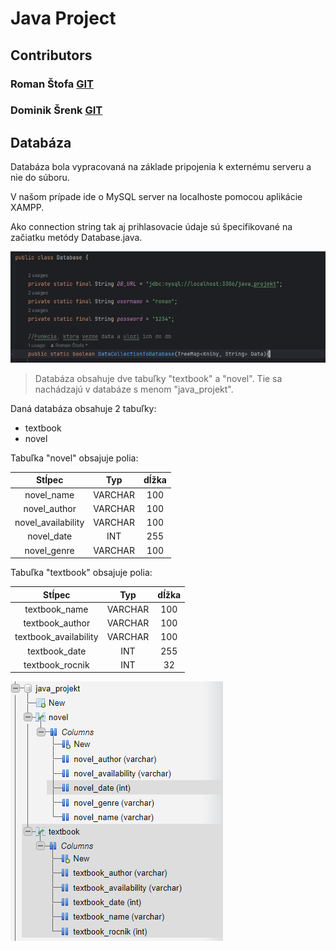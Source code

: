 # Java Project
## Contributors
### Roman Štofa [GIT](https://github.com/Karelabiss)
### Dominik Šrenk [GIT](https://github.com/domo220)

## Databáza
Databáza bola vypracovaná na základe pripojenia k externému serveru a nie do súboru.

V našom prípade ide o MySQL server na localhoste pomocou aplikácie XAMPP.

Ako connection string tak aj prihlasovacie údaje sú špecifikované na začiatku metódy Database.java.

![img.png](img.png)
> Databáza obsahuje dve tabuľky "textbook" a "novel". Tie sa nachádzajú v databáze s menom "java_projekt".

Daná databáza obsahuje 2 tabuľky:

- textbook
- novel

Tabuľka "novel" obsajuje polia:

|     **Stĺpec**     | **Typ** | **dĺžka** |
|:------------------:|:-------:|:---------:|
|     novel_name     | VARCHAR |    100    |  
|    novel_author    | VARCHAR |    100    | 
| novel_availability | VARCHAR |    100    |  
|     novel_date     |   INT   |    255    | 
|    novel_genre     | VARCHAR |    100    |

Tabuľka "textbook" obsajuje polia:

|      **Stĺpec**       | **Typ** | **dĺžka** |
|:---------------------:|:-------:|:---------:|
|     textbook_name     | VARCHAR |    100    |  
|    textbook_author    | VARCHAR |    100    | 
| textbook_availability | VARCHAR |    100    |  
|     textbook_date     |   INT   |    255    | 
|    textbook_rocnik    |   INT   |    32     |

![img_1.png](img_1.png)
